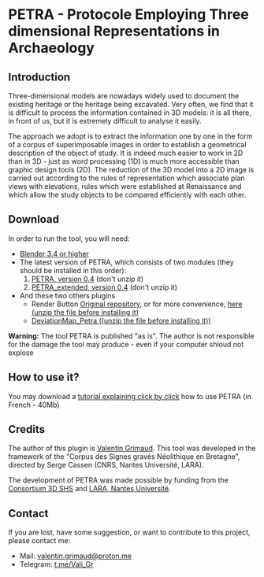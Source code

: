 # PETRA - Protocole Employing Three dimensional Representations in Archaeology

## Introduction
Three-dimensional models are nowadays widely used to document the existing heritage or the heritage being excavated. Very often, we find that it is difficult to process the information contained in 3D models: it is all there, in front of us, but it is extremely difficult to analyse it easily.

The approach we adopt is to extract the information one by one in the form of a corpus of superimposable images in order to establish a geometrical description of the object of study. It is indeed much easier to work in 2D than in 3D - just as word processing (1D) is much more accessible than graphic design tools (2D). The reduction of the 3D model into a 2D image is carried out according to the rules of representation which associate plan views with elevations, rules which were established at Renaissance and which allow the study objects to be compared efficiently with each other.

## Download
In order to run the tool, you will need:
+ [Blender 3.4 or higher](https://www.blender.org)
+ The latest version of PETRA, which consists of two modules (they should be installed in this order):
  1. [PETRA, version 0.4](https://github.com/valiGrimO/PETrA/raw/main/download/petra_blender_addon_v0-4.zip) (don't unzip it)
  2. [PETRA_extended, version 0.4](https://github.com/valiGrimO/PETrA/raw/main/download/petra_extended_v0-4.zip) (don't unzip it)
+ And these two others plugins
  + Render Button [Original repository](https://github.com/MajorBarnulf/my-big-button/blob/da32ee100944f18a7e41488e75677971109d6e8b/render_button.py), or for more convenience, [here (unzip the file before installing it)](https://github.com/valiGrimO/PETrA/raw/main/download/render_button.zip)
  + [DeviationMap_Petra ((unzip the file before installing it))](https://github.com/valiGrimO/PETrA/raw/main/download/DeviationMap_PETRA.zip) 

**Warning:** The tool PETRA is published "as is". The author is not responsible for the damage the tool may produce - even if your computer shloud not explose

## How to use it?
You may download a [tutorial explaining click by click](https://drive.proton.me/urls/RHHSRBETSC#6ANHKpxykubY) how to use PETRA (in French - 40Mb)

## Credits
The author of this plugin is [Valentin Grimaud](https://orcid.org/0000-0002-6368-3641).
This tool was developed in the framework of the "Corpus des Signes gravés Néolithique en Bretagne", directed by Serge Cassen (CNRS, Nantes Université, LARA).

The development of PETRA was made possible by funding from the [Consortium 3D SHS](https://shs3d.hypotheses.org) and [LARA, Nantes Université](https://histoire.univ-nantes.fr/recherche/umr-c-6566-centre-de-recherches-en-archeologie-archeosciences-histoire).

## Contact
If you are lost, have some suggestion, or want to contribute to this project, please contact me:
+ Mail: [valentin.grimaud@proton.me](valentin.grimaud@proton.me)
+ Telegram: [t.me/Vali_Gr](t.me/Vali_Gr)
